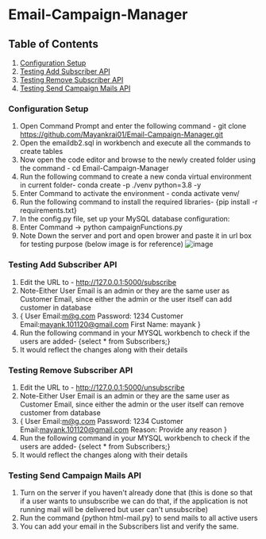 # Email-Campaign-Manager

## Table of Contents
1. [Configuration Setup](#configuration-setup)
2. [Testing Add Subscriber API](#testing-add-subscriber-api)
3. [Testing Remove Subscriber API](#testing-remove-subscriber-api)
4. [Testing Send Campaign Mails API](#testing-send-campaign-mails-api)


### Configuration Setup
1) Open Command Prompt and  enter the following command - git clone https://github.com/Mayankrai01/Email-Campaign-Manager.git
2) Open the emaildb2.sql in workbench and execute all the commands to create tables
3) Now open the code editor and browse to the newly created folder using the command - cd Email-Campaign-Manager
4) Run the following command to create a new conda virtual environment in current folder- conda create -p ./venv python=3.8 -y
5) Enter Command to activate the environment - conda activate venv/
6) Run the following command to install the required libraries- {pip install -r requirements.txt} 
7) In the config.py file, set up your MySQL database configuration:
8) Enter Command -> python campaignFunctions.py
9) Note Down the server and port and open brower and paste it in url box for testing purpose (below image is for reference)
![image](https://github.com/Mayankrai01/Email-Campaign-Manager/assets/103130321/bb456abf-23b6-4885-8f47-17e8278f3995)



### Testing Add Subscriber API
1) Edit the URL to - http://127.0.0.1:5000/subscribe
2) Note-Either User Email is an admin or they are the same user as Customer Email, since either the admin or the user itself can add customer in database
3) {
    User Email:m@g.com
    Password: 1234
    Customer Email:mayank.101120@gmail.com
    First Name: mayank
  }
4) Run the following command in your MYSQL workbench to check if the users are added- {select * from Subscribers;}
5) It would reflect the changes along with their details

### Testing Remove Subscriber API
1) Edit the URL to - http://127.0.0.1:5000/unsubscribe
2) Note-Either User Email is an admin or they are the same user as Customer Email, since either the admin or the user itself can remove customer from database
3) {
    User Email:m@g.com
    Password: 1234
    Customer Email:mayank.101120@gmail.com
    Reason: Provide any reason
  }
4) Run the following command in your MYSQL workbench to check if the users are added- {select * from Subscribers;}
5) It would reflect the changes along with their details

### Testing Send Campaign Mails API
1) Turn on the server if you haven't already done that (this is done so that if a user wants to unsubscribe we can do that, if the application is not running mail will be delivered but user can't unsubscribe)
2) Run the command {python html-mail.py} to send mails to all active users
3) You can add your email in the Subscribers list and verify the same.


